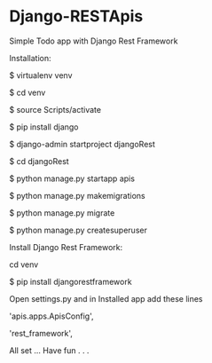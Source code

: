 # Django-RESTApis
Simple Todo app with Django Rest Framework


Installation:

$ virtualenv venv

$ cd venv

$ source Scripts/activate

$ pip install django

$ django-admin startproject djangoRest

$ cd djangoRest

$ python manage.py startapp apis

$ python manage.py makemigrations

$ python manage.py migrate

$ python manage.py createsuperuser


Install Django Rest Framework:

cd venv

$ pip install djangorestframework


Open settings.py and in Installed app add these lines

'apis.apps.ApisConfig',

'rest_framework',

All set ... Have fun . . . 
